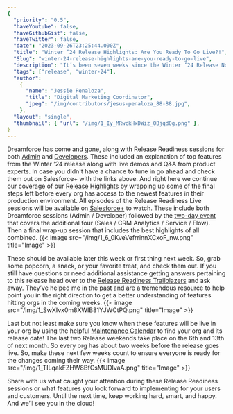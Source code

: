 ```yaml
---
{
  "priority": "0.5",
  "haveYoutube": false,
  "haveGithubGist": false,
  "haveTwitter": false,
  "date": "2023-09-26T23:25:44.000Z",
  "title": "Winter ’24 Release Highlights: Are You Ready To Go Live?!",
  "Slug": "winter-24-release-highlights-are-you-ready-to-go-live",
  "description": "It’s been seven weeks since the Winter ’24 Release Notes were first posted online.",
  "tags": ["release", "winter-24"],
  "author":
    {
      "name": "Jessie Penaloza",
      "title": "Digital Marketing Coordinator",
      "jpeg": "/img/contributors/jesus-penaloza_88-88.jpg",
    },
  "layout": "single",
  "thumbnail": { "url": "/img/1_Iy_MRwckHxDWiz_OBjqd0g.png" },
}
---
```


Dreamforce has come and gone, along with Release Readiness sessions for both [Admin](https://www.salesforce.com/plus/experience/dreamforce_2023/series/administrators_at_dreamforce_2023/episode/episode-s1e3) and [Developers](https://www.salesforce.com/plus/experience/dreamforce_2023/series/developers_at_dreamforce_2023/episode/episode-s1e3). These included an explanation of top features from the Winter ’24 release along with live demos and Q&amp;A from product experts. In case you didn&#39;t have a chance to tune in go ahead and check them out on Salesforce+ with the links above.
And right here we continue our coverage of our [Release Highlights](https://medium.com/creme-de-la-crm/releasehighlights/home) by wrapping up some of the final steps left before every org has access to the newest features in their production environment.
All episodes of the Release Readiness Live sessions will be available on [Salesforce+](https://www.salesforce.com/plus/experience/release_readiness_live/series/release_readiness_live_winter_24) to watch. These include both Dreamforce sessions (Admin / Developer) followed by the [two-day event](https://www.salesforce.com/plus/experience/release_readiness_live) that covers the additional four (Sales / CRM Analytics / Service / Flow). Then a final wrap-up session that includes the best highlights of all combined.
{{< image src="/img/1_6_0KveVefrrinnXCxoF_nw.png" title="Image" >}}

These should be available later this week or first thing next week. So, grab some popcorn, a snack, or your favorite treat, and check them out.
If you still have questions or need additional assistance getting answers pertaining to this release head over to the [Release Readiness Trailblazers](https://trailhead.salesforce.com/trailblazer-community/groups/0F9300000001okuCAA) and ask away. They’ve helped me in the past and are a tremendous resource to help point you in the right direction to get a better understanding of features hitting orgs in the coming weeks.
{{< image src="/img/1_SwXIvx0m8XWIB81YJWCtPQ.png" title="Image" >}}

Last but not least make sure you know when these features will be live in your org by using the helpful [Maintenance Calendar](https://status.salesforce.com/products/all/maintenances) to find your org and its release date! The last two Release weekends take place on the 6th and 13th of next month. So every org has about two weeks before the release goes live. So, make these next few weeks count to ensure everyone is ready for the changes coming their way.
{{< image src="/img/1_TILqakFZHW8BfCsMUDlvaA.png" title="Image" >}}

Share with us what caught your attention during these Release Readiness sessions or what features you look forward to implementing for your users and customers.
Until the next time, keep working hard, smart, and happy. And we’ll see you in the cloud!
